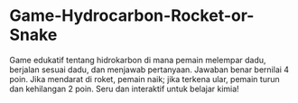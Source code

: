 # Game-Hydrocarbon-Rocket-or-Snake
Game edukatif tentang hidrokarbon di mana pemain melempar dadu, berjalan sesuai dadu, dan menjawab pertanyaan. Jawaban benar bernilai 4 poin. Jika mendarat di roket, pemain naik; jika terkena ular, pemain turun dan kehilangan 2 poin. Seru dan interaktif untuk belajar kimia!
